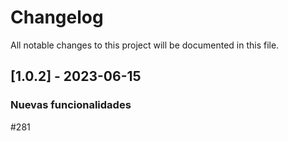 # Changelog

All notable changes to this project will be documented in this file.

## [1.0.2] - 2023-06-15
### Nuevas funcionalidades

#281



